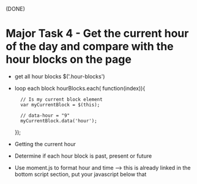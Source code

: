 <!-- # Major Task 1 - Build the HTML for the calendar -->

<!-- * Create Styles -->

<!-- # Major Task 2 - Print the current date to the top fo the page -->

<!-- * Play and test moment.js -->

<!-- * Figure how to format a date string -->

<!-- * Get the current time and format it -->


<!-- # Major Task 3 - We need a way to save our tasks for each hour

* Saving tasks into local storage

* Load data from our local storage  -->

(DONE)

# Major Task 4 - Get the current hour of the day and compare with the hour blocks on the page

* get all hour blocks $('.hour-blocks')

* loop each block hourBlocks.each( function(index)){

        // Is my current block element
        var myCurrentBlock = $(this);

        // data-hour = "9"
        myCurrentBlock.data('hour');

    });

* Getting the current hour

* Determine if each hour block is past, present or future

* Use moment.js to format hour and time --> this is already linked in the bottom script section, put your javascript below that
